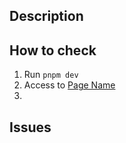 ## Description

<!-- Describe the main purpose of this pull request. -->

## How to check

<!-- Describe procedures of the verification, expected results, etc. -->

1. Run `pnpm dev`
2. Access to [Page Name]()
3.

## Issues

<!-- Describe issues if there are. -->
